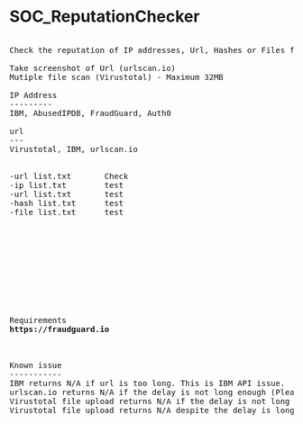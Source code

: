 # SOC_ReputationChecker
<pre>

Check the reputation of IP addresses, Url, Hashes or Files from mutiple OSINT

Take screenshot of Url (urlscan.io)
Mutiple file scan (Virustotal) - Maximum 32MB

IP Address
---------
IBM, AbusedIPDB, FraudGuard, Auth0

url
---
Virustotal, IBM, urlscan.io


-url list.txt		Check
-ip list.txt		test  
-url list.txt		test
-hash list.txt		test
-file list.txt		test











Requirements
<b>https://fraudguard.io</b>



Known issue
-----------
IBM returns N/A if url is too long. This is IBM API issue.
urlscan.io returns N/A if the delay is not long enough (Please put at least 30 seconds i.e -d 30)
Virustotal file upload returns N/A if the delay is not long enough (Please put at least 60 seconds i.e -d 60)
Virustotal file upload returns N/A despite the delay is long enough at first upload, sometimes it takes more time for the server to process your file

</pre>